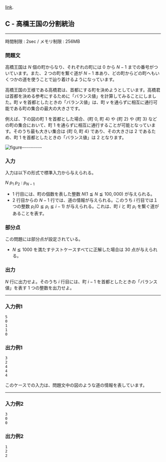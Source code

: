 [link](http://arc028.contest.atcoder.jp/tasks/arc028_3).

## C - 高橋王国の分割統治

----------

時間制限 : 2sec / メモリ制限 : 256MB

### 問題文

高橋王国は $N$ 個の町からなり、それぞれの町には $0$ から $N-1$ までの番号がついています。また、２つの町を繋ぐ道が $N-1$ 本あり、どの町からどの町へもいくつかの道を使うことで辿り着けるようになっています。

高橋王国の王様である高橋君は、首都にする町を決めようとしています。高橋君は首都を決める参考にするために「バランス値」を計算してみることにしました。町 $v$ を首都としたときの「バランス値」は、町 $v$ を通らずに相互に通行可能である町の集合の最大の大きさです。

例えば、下の図の町 $1$ を首都とした場合、{町 $0$, 町 $4$} や {町 $2$} や {町 $3$} などの町の集合において、町 $1$ を通らずに相互に通行することが可能となっています。そのうち最も大きい集合は {町 $0$, 町 $4$} であり、その大きさは $2$ であるため、町 $1$ を首都としたときの「バランス値」は $2$ となります。

<img alt="figure" src="http://arc028.contest.atcoder.jp/img/arc/028/ARC28Csample1.png"/>----------

### 入力

入力は以下の形式で標準入力から与えられる。

>
$N$
$p_1$
$p_2$
:
$p_{N-1}$


* $1$ 行目には、町の個数を表した整数 $N (1 ≦ N ≦ 100,000)$ が与えられる。
* $2$ 行目からの $N-1$ 行では、道の情報が与えられる。このうち $i$ 行目では１つの整数 $p_i (0 ≦ p_i ≦ i-1)$ が与えられる。これは、町 $i$ と 町 $p_i$ を繋ぐ道があることを表す。
### 部分点

この問題には部分点が設定されている。

* $N ≦ 1000$ を満たすテストケースすべてに正解した場合は $30$ 点が与えられる。
### 出力

$N$ 行に出力せよ。そのうち $i$ 行目には、町 $i-1$ を首都としたときの「バランス値」を表す $1$ つの整数を出力せよ。

----------

### 入力例1

```
5
0
1
1
0
```

### 出力例1

```
3
2
4
4
4
```

このケースでの入力は、問題文中の図のような道の情報を表しています。

----------

### 入力例2

```
3
0
0
```

### 出力例2

```
1
2
2
```

